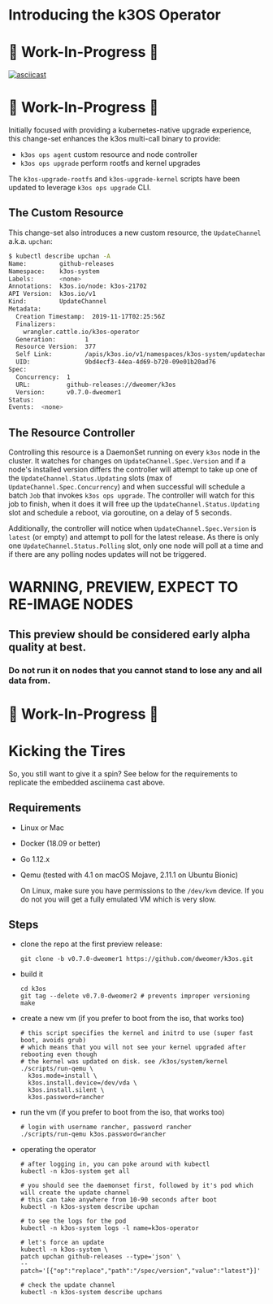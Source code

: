 # Introducing the k3OS Operator
# :construction: Work-In-Progress :construction:
[![asciicast](https://asciinema.org/a/281809.svg)](https://asciinema.org/a/281809)
# :construction: Work-In-Progress :construction:
Initially focused with providing a kubernetes-native upgrade experience, this change-set enhances the k3os multi-call binary to provide:
- `k3os ops agent` custom resource and node controller
- `k3os ops upgrade` perform rootfs and kernel upgrades

The `k3os-upgrade-rootfs` and `k3os-upgrade-kernel` scripts have been updated to leverage `k3os ops upgrade` CLI.

## The Custom Resource
This change-set also introduces a new custom resource, the `UpdateChannel` a.k.a. `upchan`:
```sh
$ kubectl describe upchan -A
Name:         github-releases
Namespace:    k3os-system
Labels:       <none>
Annotations:  k3os.io/node: k3os-21702
API Version:  k3os.io/v1
Kind:         UpdateChannel
Metadata:
  Creation Timestamp:  2019-11-17T02:25:56Z
  Finalizers:
    wrangler.cattle.io/k3os-operator
  Generation:        1
  Resource Version:  377
  Self Link:         /apis/k3os.io/v1/namespaces/k3os-system/updatechannels/github-releases
  UID:               9bd4ecf3-44ea-4d69-b720-09e01b20ad76
Spec:
  Concurrency:  1
  URL:          github-releases://dweomer/k3os
  Version:      v0.7.0-dweomer1
Status:
Events:  <none>
```

## The Resource Controller
Controlling this resource is a DaemonSet running on every `k3os` node in the cluster. It watches for changes on `UpdateChannel.Spec.Version` and if a node's installed version differs the controller will attempt to take up one of the `UpdateChannel.Status.Updating` slots (max of `UpdateChannel.Spec.Concurrency`) and when successful will schedule a batch `Job` that invokes `k3os ops upgrade`. The controller will watch for this job to finish, when it does it will free up the `UpdateChannel.Status.Updating` slot and schedule a reboot, via goroutine, on a delay of 5 seconds.

Additionally, the controller will notice when `UpdateChannel.Spec.Version` is `latest` (or empty) and attempt to poll for the latest release. As there is only one `UpdateChannel.Status.Polling` slot, only one node will poll at a time and if there are any polling nodes updates will not be triggered.

# WARNING, PREVIEW, EXPECT TO RE-IMAGE NODES
## This preview should be considered early alpha quality at best.
### Do not run it on nodes that you cannot stand to lose any and all data from.

# :construction: Work-In-Progress :construction:

# Kicking the Tires

So, you still want to give it a spin? See below for the requirements to replicate the embedded asciinema cast above.

## Requirements
- Linux or Mac
- Docker (18.09 or better)
- Go 1.12.x
- Qemu (tested with 4.1 on macOS Mojave, 2.11.1 on Ubuntu Bionic)

  On Linux, make sure you have permissions to the `/dev/kvm` device.
  If you do not you will get a fully emulated VM which is very slow.

## Steps
- clone the repo at the first preview release:
  ```
  git clone -b v0.7.0-dweomer1 https://github.com/dweomer/k3os.git
  ```
- build it
  ```
  cd k3os
  git tag --delete v0.7.0-dweomer2 # prevents improper versioning
  make
  ```
- create a new vm (if you prefer to boot from the iso, that works too)
  ```
  # this script specifies the kernel and initrd to use (super fast boot, avoids grub)
  # which means that you will not see your kernel upgraded after rebooting even though
  # the kernel was updated on disk. see /k3os/system/kernel
  ./scripts/run-qemu \
    k3os.mode=install \
    k3os.install.device=/dev/vda \
    k3os.install.silent \
    k3os.password=rancher
  ```
- run the vm (if you prefer to boot from the iso, that works too)
  ```
  # login with username rancher, password rancher
  ./scripts/run-qemu k3os.password=rancher
  ```
- operating the operator
  ```
  # after logging in, you can poke around with kubectl
  kubectl -n k3os-system get all

  # you should see the daemonset first, followed by it's pod which will create the update channel
  # this can take anywhere from 10-90 seconds after boot
  kubectl -n k3os-system describe upchan

  # to see the logs for the pod
  kubectl -n k3os-system logs -l name=k3os-operator

  # let's force an update
  kubectl -n k3os-system \
  patch upchan github-releases --type='json' \
  --patch='[{"op":"replace","path":"/spec/version","value":"latest"}]'

  # check the update channel
  kubectl -n k3os-system describe upchans
  ```
